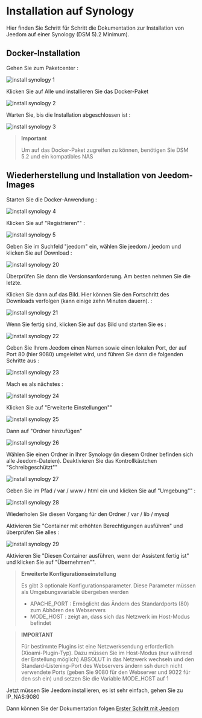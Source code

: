 # Installation auf Synology

Hier finden Sie Schritt für Schritt die Dokumentation zur Installation von Jeedom auf einer Synology (DSM 5).2 Minimum).

## Docker-Installation

Gehen Sie zum Paketcenter :

![install synology 1](images/install_synology_1.PNG)

Klicken Sie auf Alle und installieren Sie das Docker-Paket

![install synology 2](images/install_synology_2.PNG)

Warten Sie, bis die Installation abgeschlossen ist :

![install synology 3](images/install_synology_3.PNG)

> **Important**
>
> Um auf das Docker-Paket zugreifen zu können, benötigen Sie DSM 5.2 und ein kompatibles NAS

## Wiederherstellung und Installation von Jeedom-Images

Starten Sie die Docker-Anwendung :

![install synology 4](images/install_synology_4.PNG)

Klicken Sie auf "Registrieren"" :

![install synology 5](images/install_synology_5.PNG)

Geben Sie im Suchfeld "jeedom" ein, wählen Sie jeedom / jeedom und klicken Sie auf Download :

![install synology 20](images/install_synology_20.PNG)

Überprüfen Sie dann die Versionsanforderung. Am besten nehmen Sie die letzte.

Klicken Sie dann auf das Bild. Hier können Sie den Fortschritt des Downloads verfolgen (kann einige zehn Minuten dauern). :

![install synology 21](images/install_synology_21.PNG)

Wenn Sie fertig sind, klicken Sie auf das Bild und starten Sie es :

![install synology 22](images/install_synology_22.PNG)

Geben Sie Ihrem Jeedom einen Namen sowie einen lokalen Port, der auf Port 80 (hier 9080) umgeleitet wird, und führen Sie dann die folgenden Schritte aus :

![install synology 23](images/install_synology_23.PNG)

Mach es als nächstes :

![install synology 24](images/install_synology_24.PNG)

Klicken Sie auf "Erweiterte Einstellungen""

![install synology 25](images/install_synology_25.PNG)

Dann auf "Ordner hinzufügen"

![install synology 26](images/install_synology_26.PNG)

Wählen Sie einen Ordner in Ihrer Synology (in diesem Ordner befinden sich alle Jeedom-Dateien). Deaktivieren Sie das Kontrollkästchen "Schreibgeschützt""

![install synology 27](images/install_synology_27.PNG)

Geben Sie im Pfad / var / www / html ein und klicken Sie auf "Umgebung"" :

![install synology 28](images/install_synology_28.PNG)

Wiederholen Sie diesen Vorgang für den Ordner / var / lib / mysql

Aktivieren Sie "Container mit erhöhten Berechtigungen ausführen" und überprüfen Sie alles :

![install synology 29](images/install_synology_29.PNG)

Aktivieren Sie "Diesen Container ausführen, wenn der Assistent fertig ist" und klicken Sie auf "Übernehmen"".

> **Erweiterte Konfigurationseinstellung**
>
> Es gibt 3 optionale Konfigurationsparameter. Diese Parameter müssen als Umgebungsvariable übergeben werden
> - APACHE_PORT : Ermöglicht das Ändern des Standardports (80) zum Abhören des Webservers
> - MODE_HOST : zeigt an, dass sich das Netzwerk im Host-Modus befindet

> **IMPORTANT**
>
> Für bestimmte Plugins ist eine Netzwerksendung erforderlich (Xioami-Plugin-Typ). Dazu müssen Sie im Host-Modus (nur während der Erstellung möglich) ABSOLUT in das Netzwerk wechseln und den Standard-Listening-Port des Webservers ändern ssh durch nicht verwendete Ports (geben Sie 9080 für den Webserver und 9022 für den ssh ein) und setzen Sie die Variable MODE_HOST auf 1

Jetzt müssen Sie Jeedom installieren, es ist sehr einfach, gehen Sie zu IP\_NAS:9080

Dann können Sie der Dokumentation folgen [Erster Schritt mit Jeedom](https://doc.jeedom.com/de_DE/premiers-pas/index)
